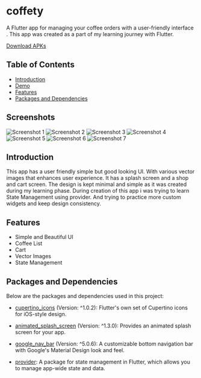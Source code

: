 # coffety

A Flutter app for managing your coffee orders with a user-friendly interface . This app was created as a part of my learning journey with Flutter.

[Download APKs](app-release.apk)
## Table of Contents
- [Introduction](#introduction)
- [Demo](#demo)
- [Features](#features)
- [Packages and Dependencies](#packages-and-dependencies)

## Screenshots
![Screenshot 1](Screenshot1.jpg)
![Screenshot 2](Screenshot2.jpg)
![Screenshot 3](Screenshot3.jpg)
![Screenshot 4](Screenshot4.jpg)
![Screenshot 5](Screenshot5.jpg)
![Screenshot 6](Screenshot6.jpg)
![Screenshot 7](Screenshot7.jpg)

## Introduction

This app has a user friendly simple but good looking UI. With various vector images that enhances user experience. It has a splash screen and a shop and cart screen. The design is kept minimal and simple as it was created during my learning phase. During creation of this app i was trying to learn State Management using provider. And trying to practice more custom widgets and keep design consistency.


## Features

- Simple and Beautiful UI
- Coffee List
- Cart
- Vector Images
- State Management

## Packages and Dependencies

Below are the packages and dependencies used in this project:

- [cupertino_icons](https://pub.dev/packages/cupertino_icons) (Version: ^1.0.2): Flutter's own set of Cupertino icons for iOS-style design.

- [animated_splash_screen](https://pub.dev/packages/animated_splash_screen) (Version: ^1.3.0): Provides an animated splash screen for your app.

- [google_nav_bar](https://pub.dev/packages/google_nav_bar) (Version: ^5.0.6): A customizable bottom navigation bar with Google's Material Design look and feel.

- [provider](https://pub.dev/packages/provider): A package for state management in Flutter, which allows you to manage app-wide state and data.
